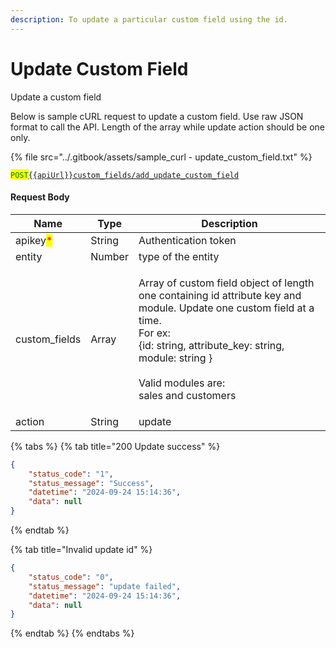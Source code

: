 ```yaml
---
description: To update a particular custom field using the id.
---
```


# Update Custom Field

Update a custom field

Below is sample cURL request to update a custom field. Use raw JSON format to call the API. Length of the array while update action should be one only.

{% file src="../.gitbook/assets/sample_curl - update_custom_field.txt" %}

<mark style="color:green;">`POST`</mark>[`{{apiUrl}}custom_fields/add_update_custom_field`](https://api.evitalrx.in/v1/custom_fields/add_update_custom_field)

#### Request Body

| Name                                     | Type   | Description                                                                                                                                                                                                                                      |
| ---------------------------------------- | ------ | ------------------------------------------------------------------------------------------------------------------------------------------------------------------------------------------------------------------------------------------------ |
| apikey<mark style="color:red;">\*</mark> | String | Authentication token                                                                                                                                                                                                                             |
| entity                                   | Number | type of the entity                                                                                                                                                                                                                               |
| custom\_fields                           | Array  | <p>Array of custom field object of length one containing id attribute key and module. Update one custom field at a time.<br>For ex:<br>{id: string, attribute_key: string, module: string }<br><br>Valid modules are:<br>sales and customers</p> |
| action                                   | String | update                                                                                                                                                                                                                                           |

{% tabs %}
{% tab title="200 Update success" %}
```json
{
    "status_code": "1",
    "status_message": "Success",
    "datetime": "2024-09-24 15:14:36",
    "data": null
}
```
{% endtab %}

{% tab title="Invalid update id" %}
```json
{
    "status_code": "0",
    "status_message": "update failed",
    "datetime": "2024-09-24 15:14:36",
    "data": null
}
```
{% endtab %}
{% endtabs %}
